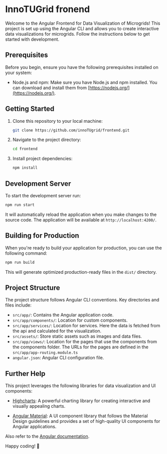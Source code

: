 # InnoTUGrid fronend

Welcome to the Angular Frontend for Data Visualization of Microgrids! This project is set up using the Angular CLI and allows you to create interactive data visualizations for microgrids. Follow the instructions below to get started with development.

## Prerequisites

Before you begin, ensure you have the following prerequisites installed on your system:

- Node.js and npm: Make sure you have Node.js and npm installed. You can download and install them from [https://nodejs.org/](https://nodejs.org/).

## Getting Started

1. Clone this repository to your local machine:

   ```bash
   git clone https://github.com/innoTUgrid/frontend.git
   ```

2. Navigate to the project directory:

   ```bash
   cd frontend
   ```

3. Install project dependencies:

   ```bash
   npm install
   ```

## Development Server

To start the development server run:

```bash
npm run start
```

It will automatically reload the application when you make changes to the source code. The application will be available at `http://localhost:4200/`.

## Building for Production

When you're ready to build your application for production, you can use the following command:

```bash
npm run build
```

This will generate optimized production-ready files in the `dist/` directory.

## Project Structure

The project structure follows Angular CLI conventions. Key directories and files include:

- `src/app/`: Contains the Angular application code.
- `src/app/components/`: Location for custom components.
- `src/app/services/`: Location for services. Here the data is fetched from the api and calculated for the visualization.
- `src/assets/`: Store static assets such as images and data files.
- `src/app/views/`: Location for the pages that use the components from the components folder. The URLs for the pages are defined in the `src/app/app-routing.module.ts`
- `angular.json`: Angular CLI configuration file.

## Further Help

This project leverages the following libraries for data visualization and UI components:

- [Highcharts](https://www.highcharts.com/): A powerful charting library for creating interactive and visually appealing charts.

- [Angular Material](https://material.angular.io/): A UI component library that follows the Material Design guidelines and provides a set of high-quality UI components for Angular applications.

Also refer to the [Angular documentation](https://angular.io/).

Happy coding! 🚀
